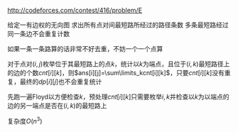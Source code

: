 http://codeforces.com/contest/416/problem/E

给定一有边权的无向图 求出所有点对间最短路所经过的路径条数 多条最短路经过同一条边不会重复计数

如果一条一条路算的话非常不好去重，不妨一个一个点算

对于点对$(i,j)$枚举位于其最短路上的点$k$，统计以$k$为端点，且位于$(i,k)$最短路径上的边的个数$cnt[i][k]$，则$ans[i][j]=\sum\limits_kcnt[i][k]$，只要$cnt[i][k]$没有重复，最终的$dp[i][j]$也不会重复统计

先跑一遍Floyd以方便检查$k$，预处理$cnt[i][k]$只需要枚举$i,k$并检查以$k$为以端点的边的另一端点是否在$(i,k)$的最短路上

复杂度$O(n^3)$